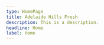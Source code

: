 ```yaml
---
type: HomePage
title: Adelaide Hills Fresh
description: This is a description.
headline: Home
label: Home
---
```

